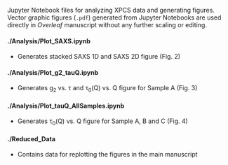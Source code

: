 
Jupyter Notebook files for analyzing XPCS data and generating figures. Vector graphic figures (`.pdf`) generated from Jupyter Notebooks are used directly in *Overleaf* manuscript without any further scaling or editing.

#### ./Analysis/Plot_SAXS.ipynb
* Generates stacked SAXS 1D and SAXS 2D figure (Fig. 2)

#### ./Analysis/Plot_g2_tauQ.ipynb
* Generates g<sub>2</sub> vs. τ and τ<sub>0</sub>(Q) vs. Q figure for Sample A (Fig. 3)

#### ./Analysis/Plot_tauQ_AllSamples.ipynb
* Generates τ<sub>0</sub>(Q) vs. Q figure for Sample A, B and C (Fig. 4)

#### ./Reduced_Data
* Contains data for replotting the figures in the main manuscript
